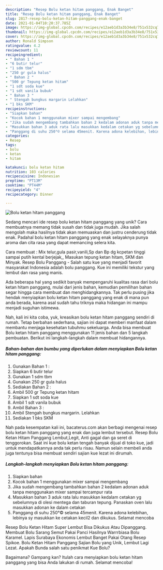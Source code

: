 ```yaml
---
description: "Resep Bolu ketan hitam panggang, Enak Banget"
title: "Resep Bolu ketan hitam panggang, Enak Banget"
slug: 2817-resep-bolu-ketan-hitam-panggang-enak-banget
date: 2021-01-04T10:20:37.785Z
image: https://img-global.cpcdn.com/recipes/e12aeb1d3a3b34e8/751x532cq70/bolu-ketan-hitam-panggang-foto-resep-utama.jpg
thumbnail: https://img-global.cpcdn.com/recipes/e12aeb1d3a3b34e8/751x532cq70/bolu-ketan-hitam-panggang-foto-resep-utama.jpg
cover: https://img-global.cpcdn.com/recipes/e12aeb1d3a3b34e8/751x532cq70/bolu-ketan-hitam-panggang-foto-resep-utama.jpg
author: Ronald Simpson
ratingvalue: 4.2
reviewcount: 11
recipeingredient:
- " Bahan 1 "
- "6 butir telur"
- "1 sdm tbm"
- "250 gr gula halus"
- " Bahan 2 "
- "500 gr Tepung ketan hitam"
- "1 sdt soda kue"
- "1 sdt vanila bubuk"
- " Bahan 3 "
- " Stengah bungkus margarin Lelahkan"
- "1 bks SKM"
recipeinstructions:
- "Siapkan bahan"
- "Kocok bahan 1 menggunakan mixer sampai mengembang"
- "Jika sudah mengembang tambahkan bahan 2 kedalam adonan aduk tanpa menggunakan mixer sampai tercampur rata"
- "Masukkan bahan 3 aduk rata lalu masukkan kedalam cetakan yg sebelumnya di olesi mentega dan taburan tepung. Panaskan oven lalu masukkan adonan ke dalam cetakan"
- "Panggang di suhu 250°© selama 45menit. Karena adona kelebihan, lebinya sy masukkan ke cetakan kecil2 dan dikukus. Selamat mencoba"
categories:
- Resep
tags:
- bolu
- ketan
- hitam

katakunci: bolu ketan hitam 
nutrition: 103 calories
recipecuisine: Indonesian
preptime: "PT13M"
cooktime: "PT44M"
recipeyield: "4"
recipecategory: Dinner

---
```



![Bolu ketan hitam panggang](https://img-global.cpcdn.com/recipes/e12aeb1d3a3b34e8/751x532cq70/bolu-ketan-hitam-panggang-foto-resep-utama.jpg)

Sedang mencari ide resep bolu ketan hitam panggang yang unik? Cara membuatnya memang tidak susah dan tidak juga mudah. Jika salah mengolah maka hasilnya tidak akan memuaskan dan justru cenderung tidak enak. Padahal bolu ketan hitam panggang yang enak selayaknya punya aroma dan cita rasa yang dapat memancing selera kita.

Cara membuat : Mix telur,gula pasir,vanili,Sp dan Bp dg kcpetan tinggi sampai putih kental berjejak,, Masukan tepung ketan hitam, SKM dan Minyak. Resep Bolu Panggang - Salah satu kue yang menjadi favorit masyarakat Indonesia adalah bolu panggang. Kue ini memiliki tekstur yang lembut dan rasa yang manis.

Ada beberapa hal yang sedikit banyak mempengaruhi kualitas rasa dari bolu ketan hitam panggang, mulai dari jenis bahan, kemudian pemilihan bahan segar hingga cara membuat dan menghidangkannya. Tak perlu pusing jika hendak menyiapkan bolu ketan hitam panggang yang enak di mana pun anda berada, karena asal sudah tahu triknya maka hidangan ini mampu menjadi suguhan istimewa.


Nah, kali ini kita coba, yuk, kreasikan bolu ketan hitam panggang sendiri di rumah. Tetap berbahan sederhana, sajian ini dapat memberi manfaat dalam membantu menjaga kesehatan tubuhmu sekeluarga. Anda bisa membuat Bolu ketan hitam panggang menggunakan 11 jenis bahan dan 5 langkah pembuatan. Berikut ini langkah-langkah dalam membuat hidangannya.

<!--inarticleads1-->

##### Bahan-bahan dan bumbu yang diperlukan dalam menyiapkan Bolu ketan hitam panggang:

1. Gunakan  Bahan 1 :
1. Siapkan 6 butir telur
1. Gunakan 1 sdm tbm
1. Gunakan 250 gr gula halus
1. Sediakan  Bahan 2 :
1. Ambil 500 gr Tepung ketan hitam
1. Siapkan 1 sdt soda kue
1. Ambil 1 sdt vanila bubuk
1. Ambil  Bahan 3 :
1. Ambil  Stengah bungkus margarin. Lelahkan
1. Sediakan 1 bks SKM


Nah pada kesempatan kali ini, bacaterus.com akan berbagi mengenai resep bolu ketan hitam panggang yang enak dan juga lembut tersebut. Resep Bolu Ketan Hitam Panggang Lembut,Legit, Anti gagal dan ga seret di tenggorokan. Saat ini kue bolu ketan tengah banyak dijual di toko kue, jadi untuk mendapatkannya anda tak perlu risau. Namun selain membeli anda juga tentunya bisa membuat sendiri sajian kue lezat ini dirumah. 

<!--inarticleads2-->

##### Langkah-langkah menyiapkan Bolu ketan hitam panggang:

1. Siapkan bahan
1. Kocok bahan 1 menggunakan mixer sampai mengembang
1. Jika sudah mengembang tambahkan bahan 2 kedalam adonan aduk tanpa menggunakan mixer sampai tercampur rata
1. Masukkan bahan 3 aduk rata lalu masukkan kedalam cetakan yg sebelumnya di olesi mentega dan taburan tepung. Panaskan oven lalu masukkan adonan ke dalam cetakan
1. Panggang di suhu 250°© selama 45menit. Karena adona kelebihan, lebinya sy masukkan ke cetakan kecil2 dan dikukus. Selamat mencoba


Resep Bolu Ketan Hitam Super Lembut Bisa Dikukus Atau Dipanggang. Membuat Bolu Sarang Semut Pakai Panci Hasilnya Warrrbiasa Bolu Karamel. Lapis Surabaya Ekonomis Lembut Banget Pakai Otang Resep Spikoe. Bolu Ketan Hitam Panggang Sajian Bolu yang Unik, Lembut Lagi Lezat. Apakah Bunda salah satu penikmat Kue Bolu? 

Bagaimana? Gampang kan? Itulah cara menyiapkan bolu ketan hitam panggang yang bisa Anda lakukan di rumah. Selamat mencoba!
